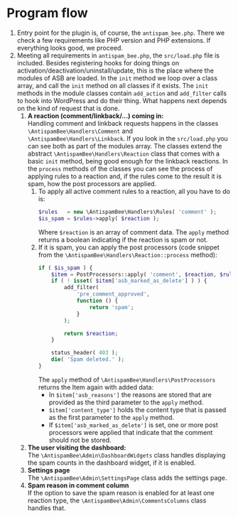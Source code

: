 # Program flow

1. Entry point for the plugin is, of course, the `antispam_bee.php`. There we check a few requirements like PHP version and PHP extensions. If everything looks good, we proceed.
2. Meeting all requirements in `antispam_bee.php`, the `src/load.php` file is included. Besides registering hooks for doing things on activation/deactivation/uninstall/update, this is the place where the modules of ASB are loaded.
   In the `init` method we loop over a class array, and call the `init` method on all classes if it exists.
   The `init` methods in the module classes contain `add_action` and `add_filter` calls to hook into WordPress and do their thing. What happens next depends on the kind of request that is done.
	1. **A reaction (comment/linkback/…) coming in:**\
	   Handling comment and linkback requests happens in the classes `\AntispamBee\Handlers\Comment` and `\AntispamBee\Handlers\Linkback`. If you look in the `src/load.php` you can see both as part of the modules array.
	   The classes extend the abstract `\AntispamBee\Handlers\Reaction` class that comes with a basic `init` method, being good enough for the linkback reactions.
	   In the `process` methods of the classes you can see the process of applying rules to a reaction and, if the rules come to the result it is spam, how the post processors are applied.
		1. To apply all active comment rules to a reaction, all you have to do is:
		   ```php
		   $rules   = new \AntispamBee\Handlers\Rules( 'comment' );
		   $is_spam = $rules->apply( $reaction );
		   ```
		   Where `$reaction` is an array of comment data. The `apply` method returns a boolean indicating if the reaction is spam or not.
		2. If it is spam, you can apply the post processors (code snippet from the `\AntispamBee\Handlers\Reaction::process` method):
		   ```php
		   if ( $is_spam ) {
		       $item = PostProcessors::apply( 'comment', $reaction, $rules->get_spam_reasons() );
		       if ( ! isset( $item['asb_marked_as_delete'] ) ) {
		           add_filter(
		               'pre_comment_approved',
		               function () {
		                   return 'spam';
		               }
		           );

		           return $reaction;
		       }

		       status_header( 403 );
		       die( 'Spam deleted.' );
		   }
		   ```
		   The `apply` method of `\AntispamBee\Handlers\PostProcessors` returns the Item again with added data:
			* In `$item['asb_reasons']` the reasons are stored that are provided as the third parameter to the `apply` method.
			* `$item['content_type']` holds the content type that is passed as the first parameter to the `apply` method.
			* If `$item['asb_marked_as_delete']` is set, one or more post processors were applied that indicate that the comment should not be stored.
	2. **The user visiting the dashboard:**\
	   The `\AntispamBee\Admin\DashboardWidgets` class handles displaying the spam counts in the dashboard widget, if it is enabled.
	3. **Settings page**\
	   The `\AntispamBee\Admin\SettingsPage` class adds the settings page.
	4. **Spam reason in comment column**\
	   If the option to save the spam reason is enabled for at least one reaction type, the `\AntispamBee\Admin\CommentsColumns` class handles that.
